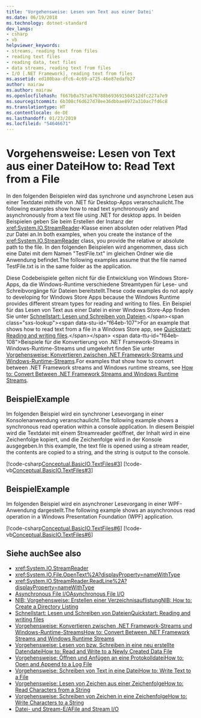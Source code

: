 ```yaml
---
title: 'Vorgehensweise: Lesen von Text aus einer Datei'
ms.date: 06/19/2018
ms.technology: dotnet-standard
dev_langs:
- csharp
- vb
helpviewer_keywords:
- streams, reading text from files
- reading text files
- reading data, text files
- data streams, reading text from files
- I/O [.NET Framework], reading text from files
ms.assetid: ed180baa-dfc6-4c69-a725-46e87edafb27
author: mairaw
ms.author: mairaw
ms.openlocfilehash: f667b0a757a676788b693691504512dfc227a7e9
ms.sourcegitcommit: 6b308cf6d627d78ee36dbbae8972a310ac7fd6c8
ms.translationtype: HT
ms.contentlocale: de-DE
ms.lasthandoff: 01/23/2019
ms.locfileid: "54646671"
---
```

# <a name="how-to-read-text-from-a-file"></a><span data-ttu-id="f64eb-102">Vorgehensweise: Lesen von Text aus einer Datei</span><span class="sxs-lookup"><span data-stu-id="f64eb-102">How to: Read Text from a File</span></span>
<span data-ttu-id="f64eb-103">In den folgenden Beispielen wird das synchrone und asynchrone Lesen aus einer Textdatei mithilfe von .NET für Desktop-Apps veranschaulicht.</span><span class="sxs-lookup"><span data-stu-id="f64eb-103">The following examples show how to read text synchronously and asynchronously from a text file using .NET for desktop apps.</span></span> <span data-ttu-id="f64eb-104">In beiden Beispielen geben Sie beim Erstellen der Instanz der <xref:System.IO.StreamReader>-Klasse einen absoluten oder relativen Pfad zur Datei an.</span><span class="sxs-lookup"><span data-stu-id="f64eb-104">In both examples, when you create the instance of the <xref:System.IO.StreamReader> class, you provide the relative or absolute path to the file.</span></span> <span data-ttu-id="f64eb-105">In den folgenden Beispielen wird angenommen, dass sich eine Datei mit dem Namen "TestFile.txt" im gleichen Ordner wie die Anwendung befindet.</span><span class="sxs-lookup"><span data-stu-id="f64eb-105">The following examples assume that the file named TestFile.txt is in the same folder as the application.</span></span>  
  
 <span data-ttu-id="f64eb-106">Diese Codebeispiele gelten nicht für die Entwicklung von Windows Store-Apps, da die Windows-Runtime verschiedene Streamtypen für Lese- und Schreibvorgänge für Dateien bereitstellt.</span><span class="sxs-lookup"><span data-stu-id="f64eb-106">These code examples do not apply to developing for Windows Store Apps because the Windows Runtime provides different stream types for reading and writing to files.</span></span> <span data-ttu-id="f64eb-107">Ein Beispiel für das Lesen von Text aus einer Datei in einer Windows Store-App finden Sie unter [Schnellstart: Lesen und Schreiben von Dateien](https://docs.microsoft.com/previous-versions/windows/apps/hh758325(v=win.10)).</span><span class="sxs-lookup"><span data-stu-id="f64eb-107">For an example that shows how to read text from a file in a Windows Store app, see [Quickstart: Reading and writing files](https://docs.microsoft.com/previous-versions/windows/apps/hh758325(v=win.10)).</span></span> <span data-ttu-id="f64eb-108">Beispiele für die Konvertierung von .NET Framework-Streams in Windows-Runtime-Streams und umgekehrt finden Sie unter [Vorgehensweise: Konvertieren zwischen .NET Framework-Streams und Windows-Runtime-Streams](../../../docs/standard/io/how-to-convert-between-dotnet-streams-and-winrt-streams.md).</span><span class="sxs-lookup"><span data-stu-id="f64eb-108">For examples that show how to convert between .NET Framework streams and Windows runtime streams, see [How to: Convert Between .NET Framework Streams and Windows Runtime Streams](../../../docs/standard/io/how-to-convert-between-dotnet-streams-and-winrt-streams.md).</span></span>  
  
## <a name="example"></a><span data-ttu-id="f64eb-109">Beispiel</span><span class="sxs-lookup"><span data-stu-id="f64eb-109">Example</span></span>  
 <span data-ttu-id="f64eb-110">Im folgenden Beispiel wird ein synchroner Lesevorgang in einer Konsolenanwendung veranschaulicht.</span><span class="sxs-lookup"><span data-stu-id="f64eb-110">The following example shows a synchronous read operation within a console application.</span></span> <span data-ttu-id="f64eb-111">In diesem Beispiel wird die Textdatei mit einem Streamreader geöffnet, der Inhalt wird in eine Zeichenfolge kopiert, und die Zeichenfolge wird in der Konsole ausgegeben.</span><span class="sxs-lookup"><span data-stu-id="f64eb-111">In this example, the text file is opened using a stream reader, the contents are copied to a string, and the string is output to the console.</span></span>  
  
 [!code-csharp[Conceptual.BasicIO.TextFiles#3](../../../samples/snippets/csharp/VS_Snippets_CLR/conceptual.basicio.textfiles/cs/source3.cs#3)]
 [!code-vb[Conceptual.BasicIO.TextFiles#3](../../../samples/snippets/visualbasic/VS_Snippets_CLR/conceptual.basicio.textfiles/vb/source3.vb#3)]  
  
## <a name="example"></a><span data-ttu-id="f64eb-112">Beispiel</span><span class="sxs-lookup"><span data-stu-id="f64eb-112">Example</span></span>  
 <span data-ttu-id="f64eb-113">Im folgenden Beispiel wird ein asynchroner Lesevorgang in einer WPF-Anwendung dargestellt.</span><span class="sxs-lookup"><span data-stu-id="f64eb-113">The following example shows an asynchronous read operation in a Windows Presentation Foundation (WPF) application.</span></span>  
  
 [!code-csharp[Conceptual.BasicIO.TextFiles#6](../../../samples/snippets/csharp/VS_Snippets_CLR/conceptual.basicio.textfiles/cs/source6.cs#6)]
 [!code-vb[Conceptual.BasicIO.TextFiles#6](../../../samples/snippets/visualbasic/VS_Snippets_CLR/conceptual.basicio.textfiles/vb/source6.vb#6)]  
  
## <a name="see-also"></a><span data-ttu-id="f64eb-114">Siehe auch</span><span class="sxs-lookup"><span data-stu-id="f64eb-114">See also</span></span>

- <xref:System.IO.StreamReader>
- <xref:System.IO.File.OpenText%2A?displayProperty=nameWithType>
- <xref:System.IO.StreamReader.ReadLine%2A?displayProperty=nameWithType>
- [<span data-ttu-id="f64eb-115">Asynchronous File I/O</span><span class="sxs-lookup"><span data-stu-id="f64eb-115">Asynchronous File I/O</span></span>](../../../docs/standard/io/asynchronous-file-i-o.md)
- [<span data-ttu-id="f64eb-116">NIB: Vorgehensweise: Erstellen einer Verzeichnisauflistung</span><span class="sxs-lookup"><span data-stu-id="f64eb-116">NIB: How to: Create a Directory Listing</span></span>](https://msdn.microsoft.com/library/4d2772b1-b991-4532-a8a6-6ef733277e69)
- [<span data-ttu-id="f64eb-117">Schnellstart: Lesen und Schreiben von Dateien</span><span class="sxs-lookup"><span data-stu-id="f64eb-117">Quickstart: Reading and writing files</span></span>](https://docs.microsoft.com/previous-versions/windows/apps/hh758325%28v=win.10%29)
- [<span data-ttu-id="f64eb-118">Vorgehensweise: Konvertieren zwischen .NET Framework-Streams und Windows-Runtime-Streams</span><span class="sxs-lookup"><span data-stu-id="f64eb-118">How to: Convert Between .NET Framework Streams and Windows Runtime Streams</span></span>](../../../docs/standard/io/how-to-convert-between-dotnet-streams-and-winrt-streams.md)
- [<span data-ttu-id="f64eb-119">Vorgehensweise: Lesen von bzw. Schreiben in eine neu erstellte Datendatei</span><span class="sxs-lookup"><span data-stu-id="f64eb-119">How to: Read and Write to a Newly Created Data File</span></span>](../../../docs/standard/io/how-to-read-and-write-to-a-newly-created-data-file.md)
- [<span data-ttu-id="f64eb-120">Vorgehensweise: Öffnen und Anfügen an eine Protokolldatei</span><span class="sxs-lookup"><span data-stu-id="f64eb-120">How to: Open and Append to a Log File</span></span>](../../../docs/standard/io/how-to-open-and-append-to-a-log-file.md)
- [<span data-ttu-id="f64eb-121">Vorgehensweise: Schreiben von Text in eine Datei</span><span class="sxs-lookup"><span data-stu-id="f64eb-121">How to: Write Text to a File</span></span>](../../../docs/standard/io/how-to-write-text-to-a-file.md)
- [<span data-ttu-id="f64eb-122">Vorgehensweise: Lesen von Zeichen aus einer Zeichenfolge</span><span class="sxs-lookup"><span data-stu-id="f64eb-122">How to: Read Characters from a String</span></span>](../../../docs/standard/io/how-to-read-characters-from-a-string.md)
- [<span data-ttu-id="f64eb-123">Vorgehensweise: Schreiben von Zeichen in eine Zeichenfolge</span><span class="sxs-lookup"><span data-stu-id="f64eb-123">How to: Write Characters to a String</span></span>](../../../docs/standard/io/how-to-write-characters-to-a-string.md)
- [<span data-ttu-id="f64eb-124">Datei- und Stream-E/A</span><span class="sxs-lookup"><span data-stu-id="f64eb-124">File and Stream I/O</span></span>](../../../docs/standard/io/index.md)
